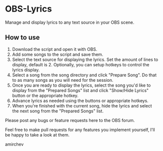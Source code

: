 # OBS-Lyrics
Manage and display lyrics to any text source in your OBS scene. 

## How to use
1. Download the script and open it with OBS.
2. Add some songs to the script and save them.
3. Select the text source for displaying the lyrics. Set the amount of lines to display, default is 2. Optionally, you can setup hotkeys to control the lyrics display. 
4. Select a song from the song directory and click "Prepare Song". Do that to as many songs as you will need for the session.
5. Once you are ready to display the lyrics, select the song you'd like to display from the "Prepared Songs" list and click "Show/Hide Lyrics" button or the appropriate hotkey.
6. Advance lyrics as needed using the buttons or appropriate hotkeys. 
7. When you're finished with the current song, hide the lyrics and select the next song from the "Prepared Songs" list. 

Please post any bugs or feature requests here to the OBS forum. 

Feel free to make pull requests for any features you implement yourself, I'll be happy to take a look at them.

amirchev
